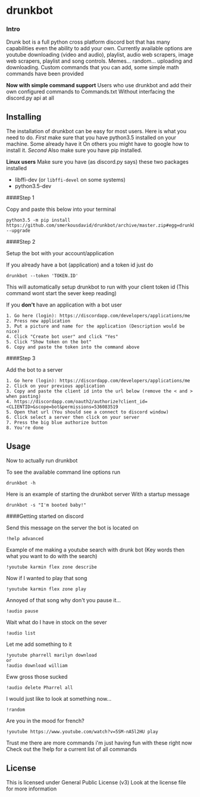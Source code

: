 # drunkbot

### Intro
Drunk bot is a full python cross platform discord bot that has many capabilities even the ability to add your own.
Currently available options are youtube downloading (video and audio), playlist, audio web scrapers, image web scrapers,
playlist and song controls. Memes... random... uploading and downloading. Custom commands that you can add, some simple
math commands have been provided

**Now with simple command support**
Users who use drunkbot and add their own configured commands to Commands.txt
Without interfacing the discord.py api at all


## Installing

The installation of drunkbot can be easy for most users. Here is what you need to do.
*First* make sure that you have python3.5 installed on your machine. Some already have it
On others you might have to google how to install it. *Second* Also make sure you have pip installed.

**Linux users** Make sure you have (as discord.py says) these two packages installed
- libffi-dev (or `libffi-devel` on some systems)
- python3.5-dev


####Step 1

Copy and paste this below into your terminal

    python3.5 -m pip install https://github.com/smerkousdavid/drunkbot/archive/master.zip#egg=drunkbot --upgrade



####Step 2

Setup the bot with your account/application

If you already have a bot (application) and a token id just do

    drunkbot --token 'TOKEN.ID'


This will automatically setup drunkbot to run with your client token id (This command wont start the sever keep reading)

If you **don't** have an application with a bot user

    1. Go here (login): https://discordapp.com/developers/applications/me
    2. Press new application
    3. Put a picture and name for the application (Description would be nice)
    4. Click "Create bot user" and click "Yes"
    5. Click "Show token on the bot"
    6. Copy and paste the token into the command above

####Step 3

Add the bot to a server


    1. Go here (login): https://discordapp.com/developers/applications/me
    2. Click on your previous application
    3. Copy and paste the client id into the url below (remove the < and > when pasting)
    4. https://discordapp.com/oauth2/authorize?client_id=<CLIENTID>&scope=bot&permissions=536083519
    5. Open that url (You should see a connect to discord window)
    6. Click select a server then click on your server
    7. Press the big blue authorize button
    8. You're done

## Usage

Now to actually run drunkbot

To see the available command line options run

    drunkbot -h

Here is an example of starting the drunkbot server
With a startup message

    drunkbot -s "I'm booted baby!"

####Getting started on discord

Send this message on the server the bot is located on

    !help advanced

Example of me making a youtube search with drunk bot (Key words then what you want to do with the search)

    !youtube karmin flex zone describe

Now if I wanted to play that song

    !youtube karmin flex zone play

Annoyed of that song why don't you pause it...

    !audio pause

Wait what do I have in stock on the sever

    !audio list

Let me add something to it

    !youtube pharrell marilyn download
    or
    !audio download william

Eww gross those sucked

    !audio delete Pharrel all

I would just like to look at something now...

    !random

Are you in the mood for french?

    !youtube https://www.youtube.com/watch?v=5SM-nA5l2HU play

Trust me there are more commands i'm just having fun with these right now
Check out the !help for a current list of all commands

## License
This is licensed under General Public License (v3)
Look at the license file for more information

